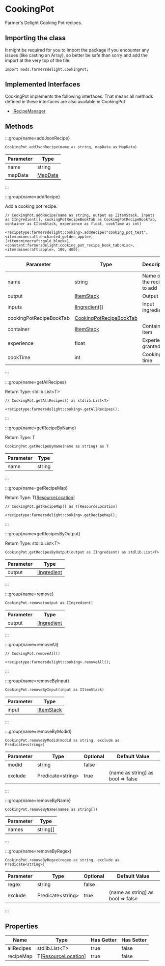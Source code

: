 # CookingPot

Farmer's Delight Cooking Pot recipes.

## Importing the class

It might be required for you to import the package if you encounter any issues (like casting an Array), so better be safe than sorry and add the import at the very top of the file.
```zenscript
import mods.farmersdelight.CookingPot;
```


## Implemented Interfaces
CookingPot implements the following interfaces. That means all methods defined in these interfaces are also available in CookingPot

- [IRecipeManager](/vanilla/api/recipe/manager/IRecipeManager)

## Methods

:::group{name=addJsonRecipe}

```zenscript
CookingPot.addJsonRecipe(name as string, mapData as MapData)
```

| Parameter |                 Type                 |
|-----------|--------------------------------------|
| name      | string                               |
| mapData   | [MapData](/vanilla/api/data/MapData) |


:::

:::group{name=addRecipe}

Add a cooking pot recipe.

```zenscript
// CookingPot.addRecipe(name as string, output as IItemStack, inputs as IIngredient[], cookingPotRecipeBookTab as CookingPotRecipeBookTab, container as IItemStack, experience as float, cookTime as int)

<recipetype:farmersdelight:cooking>.addRecipe("cooking_pot_test", <item:minecraft:enchanted_golden_apple>, [<item:minecraft:gold_block>], <constant:farmersdelight:cooking_pot_recipe_book_tab:misc>, <item:minecraft:apple>, 100, 400);
```

|        Parameter        |                                  Type                                   |        Description        | Optional | Default Value |
|-------------------------|-------------------------------------------------------------------------|---------------------------|----------|---------------|
| name                    | string                                                                  | Name of the recipe to add | false    |               |
| output                  | [IItemStack](/vanilla/api/item/IItemStack)                              | Output item               | false    |               |
| inputs                  | [IIngredient](/vanilla/api/ingredient/IIngredient)[]                    | Input ingredients         | false    |               |
| cookingPotRecipeBookTab | [CookingPotRecipeBookTab](/mods/farmersdelight/CookingPotRecipeBookTab) |                           | true     |               |
| container               | [IItemStack](/vanilla/api/item/IItemStack)                              | Container item            | true     |               |
| experience              | float                                                                   | Experience granted        | true     | 0.0           |
| cookTime                | int                                                                     | Cooking time              | true     | 200           |


:::

:::group{name=getAllRecipes}

Return Type: stdlib.List&lt;T&gt;

```zenscript
// CookingPot.getAllRecipes() as stdlib.List<T>

<recipetype:farmersdelight:cooking>.getAllRecipes();
```

:::

:::group{name=getRecipeByName}

Return Type: T

```zenscript
CookingPot.getRecipeByName(name as string) as T
```

| Parameter |  Type  |
|-----------|--------|
| name      | string |


:::

:::group{name=getRecipeMap}

Return Type: T[[ResourceLocation](/vanilla/api/resource/ResourceLocation)]

```zenscript
// CookingPot.getRecipeMap() as T[ResourceLocation]

<recipetype:farmersdelight:cooking>.getRecipeMap();
```

:::

:::group{name=getRecipesByOutput}

Return Type: stdlib.List&lt;T&gt;

```zenscript
CookingPot.getRecipesByOutput(output as IIngredient) as stdlib.List<T>
```

| Parameter |                        Type                        |
|-----------|----------------------------------------------------|
| output    | [IIngredient](/vanilla/api/ingredient/IIngredient) |


:::

:::group{name=remove}

```zenscript
CookingPot.remove(output as IIngredient)
```

| Parameter |                        Type                        |
|-----------|----------------------------------------------------|
| output    | [IIngredient](/vanilla/api/ingredient/IIngredient) |


:::

:::group{name=removeAll}

```zenscript
// CookingPot.removeAll()

<recipetype:farmersdelight:cooking>.removeAll();
```

:::

:::group{name=removeByInput}

```zenscript
CookingPot.removeByInput(input as IItemStack)
```

| Parameter |                    Type                    |
|-----------|--------------------------------------------|
| input     | [IItemStack](/vanilla/api/item/IItemStack) |


:::

:::group{name=removeByModid}

```zenscript
CookingPot.removeByModid(modid as string, exclude as Predicate<string>)
```

| Parameter |          Type           | Optional |           Default Value           |
|-----------|-------------------------|----------|-----------------------------------|
| modid     | string                  | false    |                                   |
| exclude   | Predicate&lt;string&gt; | true     | (name as string) as bool => false |


:::

:::group{name=removeByName}

```zenscript
CookingPot.removeByName(names as string[])
```

| Parameter |   Type   |
|-----------|----------|
| names     | string[] |


:::

:::group{name=removeByRegex}

```zenscript
CookingPot.removeByRegex(regex as string, exclude as Predicate<string>)
```

| Parameter |          Type           | Optional |           Default Value           |
|-----------|-------------------------|----------|-----------------------------------|
| regex     | string                  | false    |                                   |
| exclude   | Predicate&lt;string&gt; | true     | (name as string) as bool => false |


:::


## Properties

|    Name    |                             Type                              | Has Getter | Has Setter |
|------------|---------------------------------------------------------------|------------|------------|
| allRecipes | stdlib.List&lt;T&gt;                                          | true       | false      |
| recipeMap  | T[[ResourceLocation](/vanilla/api/resource/ResourceLocation)] | true       | false      |

